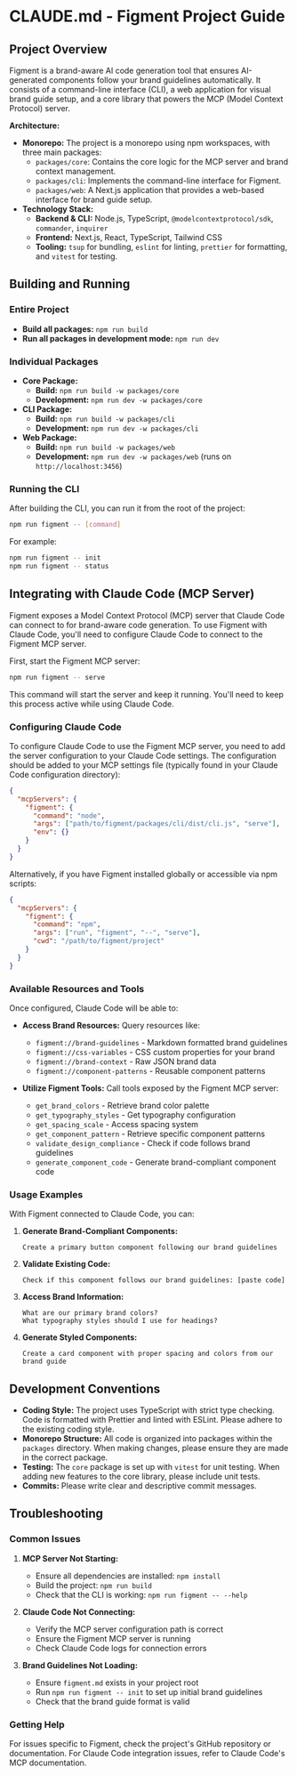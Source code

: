 # CLAUDE.md - Figment Project Guide

## Project Overview

Figment is a brand-aware AI code generation tool that ensures AI-generated components follow your brand guidelines automatically. It consists of a command-line interface (CLI), a web application for visual brand guide setup, and a core library that powers the MCP (Model Context Protocol) server.

**Architecture:**

*   **Monorepo:** The project is a monorepo using npm workspaces, with three main packages:
    *   `packages/core`: Contains the core logic for the MCP server and brand context management.
    *   `packages/cli`: Implements the command-line interface for Figment.
    *   `packages/web`: A Next.js application that provides a web-based interface for brand guide setup.
*   **Technology Stack:**
    *   **Backend & CLI:** Node.js, TypeScript, `@modelcontextprotocol/sdk`, `commander`, `inquirer`
    *   **Frontend:** Next.js, React, TypeScript, Tailwind CSS
    *   **Tooling:** `tsup` for bundling, `eslint` for linting, `prettier` for formatting, and `vitest` for testing.

## Building and Running

### Entire Project

*   **Build all packages:** `npm run build`
*   **Run all packages in development mode:** `npm run dev`

### Individual Packages

*   **Core Package:**
    *   **Build:** `npm run build -w packages/core`
    *   **Development:** `npm run dev -w packages/core`
*   **CLI Package:**
    *   **Build:** `npm run build -w packages/cli`
    *   **Development:** `npm run dev -w packages/cli`
*   **Web Package:**
    *   **Build:** `npm run build -w packages/web`
    *   **Development:** `npm run dev -w packages/web` (runs on `http://localhost:3456`)

### Running the CLI

After building the CLI, you can run it from the root of the project:

```bash
npm run figment -- [command]
```

For example:

```bash
npm run figment -- init
npm run figment -- status
```

## Integrating with Claude Code (MCP Server)

Figment exposes a Model Context Protocol (MCP) server that Claude Code can connect to for brand-aware code generation. To use Figment with Claude Code, you'll need to configure Claude Code to connect to the Figment MCP server.

First, start the Figment MCP server:

```bash
npm run figment -- serve
```

This command will start the server and keep it running. You'll need to keep this process active while using Claude Code.

### Configuring Claude Code

To configure Claude Code to use the Figment MCP server, you need to add the server configuration to your Claude Code settings. The configuration should be added to your MCP settings file (typically found in your Claude Code configuration directory):

```json
{
  "mcpServers": {
    "figment": {
      "command": "node",
      "args": ["path/to/figment/packages/cli/dist/cli.js", "serve"],
      "env": {}
    }
  }
}
```

Alternatively, if you have Figment installed globally or accessible via npm scripts:

```json
{
  "mcpServers": {
    "figment": {
      "command": "npm",
      "args": ["run", "figment", "--", "serve"],
      "cwd": "/path/to/figment/project"
    }
  }
}
```

### Available Resources and Tools

Once configured, Claude Code will be able to:

*   **Access Brand Resources:** Query resources like:
    *   `figment://brand-guidelines` - Markdown formatted brand guidelines
    *   `figment://css-variables` - CSS custom properties for your brand
    *   `figment://brand-context` - Raw JSON brand data
    *   `figment://component-patterns` - Reusable component patterns

*   **Utilize Figment Tools:** Call tools exposed by the Figment MCP server:
    *   `get_brand_colors` - Retrieve brand color palette
    *   `get_typography_styles` - Get typography configuration
    *   `get_spacing_scale` - Access spacing system
    *   `get_component_pattern` - Retrieve specific component patterns
    *   `validate_design_compliance` - Check if code follows brand guidelines
    *   `generate_component_code` - Generate brand-compliant component code

### Usage Examples

With Figment connected to Claude Code, you can:

1. **Generate Brand-Compliant Components:**
   ```
   Create a primary button component following our brand guidelines
   ```

2. **Validate Existing Code:**
   ```
   Check if this component follows our brand guidelines: [paste code]
   ```

3. **Access Brand Information:**
   ```
   What are our primary brand colors?
   What typography styles should I use for headings?
   ```

4. **Generate Styled Components:**
   ```
   Create a card component with proper spacing and colors from our brand guide
   ```

## Development Conventions

*   **Coding Style:** The project uses TypeScript with strict type checking. Code is formatted with Prettier and linted with ESLint. Please adhere to the existing coding style.
*   **Monorepo Structure:** All code is organized into packages within the `packages` directory. When making changes, please ensure they are made in the correct package.
*   **Testing:** The `core` package is set up with `vitest` for unit testing. When adding new features to the core library, please include unit tests.
*   **Commits:** Please write clear and descriptive commit messages.

## Troubleshooting

### Common Issues

1. **MCP Server Not Starting:**
   - Ensure all dependencies are installed: `npm install`
   - Build the project: `npm run build`
   - Check that the CLI is working: `npm run figment -- --help`

2. **Claude Code Not Connecting:**
   - Verify the MCP server configuration path is correct
   - Ensure the Figment MCP server is running
   - Check Claude Code logs for connection errors

3. **Brand Guidelines Not Loading:**
   - Ensure `figment.md` exists in your project root
   - Run `npm run figment -- init` to set up initial brand guidelines
   - Check that the brand guide format is valid

### Getting Help

For issues specific to Figment, check the project's GitHub repository or documentation. For Claude Code integration issues, refer to Claude Code's MCP documentation.